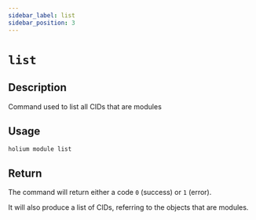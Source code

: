 ```yaml
---
sidebar_label: list
sidebar_position: 3
---
```


# `list`

## Description

Command used to list all CIDs that are modules

## Usage

`holium module list`

## Return

The command will return either a code `0` (success) or `1` (error).

It will also produce a list of CIDs, referring to the objects that are modules.
